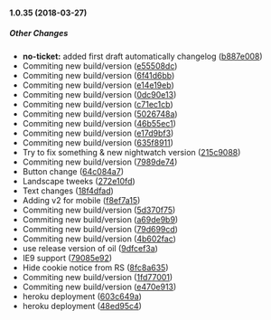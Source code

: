#### 1.0.35 (2018-03-27)

##### Other Changes

* **no-ticket:**  added first draft automatically changelog ([b887e008](https://github.com/as-ideas/oil/commit/b887e008605afa3bf4b165a450eb097a59cbfb0b))
*  Commiting new build/version ([e55508dc](https://github.com/as-ideas/oil/commit/e55508dcabcb9cd61406b18b70e071c94798edc9))
*  Commiting new build/version ([6f41d6bb](https://github.com/as-ideas/oil/commit/6f41d6bb915eb22555e548876c323044acb2770e))
*  Commiting new build/version ([e14e19eb](https://github.com/as-ideas/oil/commit/e14e19ebfc94eecafa58909fb9fed3fc3ea2b2e1))
*  Commiting new build/version ([0dc90e13](https://github.com/as-ideas/oil/commit/0dc90e1367489efe773d5072601ac283711fdf6f))
*  Commiting new build/version ([c71ec1cb](https://github.com/as-ideas/oil/commit/c71ec1cb6be5d2a45ecb8b5c1b6eb88ec98840a7))
*  Commiting new build/version ([5026748a](https://github.com/as-ideas/oil/commit/5026748ad8579d1c0452d28a26e057ce1ef3a63e))
*  Commiting new build/version ([46b55ec1](https://github.com/as-ideas/oil/commit/46b55ec17e62402a7b5542169e4b36ea0d2bdafa))
*  Commiting new build/version ([e17d9bf3](https://github.com/as-ideas/oil/commit/e17d9bf313ebf2a63ff0be596f77ac390aa36480))
*  Commiting new build/version ([635f8911](https://github.com/as-ideas/oil/commit/635f89112ae373579cd678de1936e5b128697489))
*  Try to fix something & new nightwatch version ([215c9088](https://github.com/as-ideas/oil/commit/215c90880a51f25c3f8d97bf27f7c182bacac5ff))
*  Commiting new build/version ([7989de74](https://github.com/as-ideas/oil/commit/7989de7414a54b2eaa948a4355fc8e916bf864d6))
*  Button change ([64c084a7](https://github.com/as-ideas/oil/commit/64c084a7e0addf7b18bf9011da0e85b7e24a431d))
*  Landscape tweeks ([272e10fd](https://github.com/as-ideas/oil/commit/272e10fdc4072c92b371e178828368964e4174ee))
*  Text changes ([18f4dfad](https://github.com/as-ideas/oil/commit/18f4dfad04f87242f3e454790a5da0c5ed173403))
*  Adding v2 for mobile ([f8ef7a15](https://github.com/as-ideas/oil/commit/f8ef7a1537e489de5ee0c6e0c15df20350364eab))
*  Commiting new build/version ([5d370f75](https://github.com/as-ideas/oil/commit/5d370f75d3c665d60a8bc5b43d5988ce0e31d5b4))
*  Commiting new build/version ([a69de9b9](https://github.com/as-ideas/oil/commit/a69de9b9c67917ec3c4c411dee93496b6384c8fc))
*  Commiting new build/version ([79d699cd](https://github.com/as-ideas/oil/commit/79d699cda62ef5bafea73f5a16b55221825618af))
*  Commiting new build/version ([4b602fac](https://github.com/as-ideas/oil/commit/4b602facaaa14ad08b48fdda68a3fc8fe3fa6e5c))
*  use release version of oil ([9dfcef3a](https://github.com/as-ideas/oil/commit/9dfcef3abe7cb448b71125c12499e7a3988f39a1))
*  IE9 support ([79085e92](https://github.com/as-ideas/oil/commit/79085e92e43e2af6719dd82ed52ecbdbbd9306ed))
*  Hide cookie notice from RS ([8fc8a635](https://github.com/as-ideas/oil/commit/8fc8a635c571d7c94aa4b01b0efcf70cf2ab1a15))
*  Commiting new build/version ([1fd77001](https://github.com/as-ideas/oil/commit/1fd77001b3dee3ea6084ccf808f5c471dc12daa9))
*  Commiting new build/version ([e470e913](https://github.com/as-ideas/oil/commit/e470e91317792cf380dbd4e3a5963562d850a392))
*  heroku deployment ([603c649a](https://github.com/as-ideas/oil/commit/603c649a43774f89bce37656741a3eac97c57ccc))
*  heroku deployment ([48ed95c4](https://github.com/as-ideas/oil/commit/48ed95c4da3fb1ba0bd8df7110ebfc2dbbbed737))

